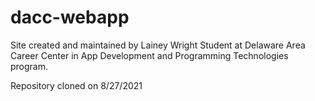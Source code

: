 # dacc-webapp

Site created and maintained by Lainey Wright
Student at Delaware Area Career Center in App Development and Programming Technologies program.

Repository cloned on 8/27/2021